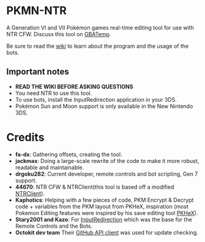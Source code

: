 # PKMN-NTR
A Generation VI and VII Pokémon games real-time editing tool for use with NTR CFW. Discuss this tool on [GBATemp](http://gbatemp.net/threads/wip-pkmn-ntr-pok%C3%A9mon-gen-6-memory-editor.441892/).

Be sure to read the [wiki](https://github.com/drgoku282/PKMN-NTR/wiki) to learn about the program and the usage of the bots.

## Important notes
- **READ THE WIKI BEFORE ASKING QUESTIONS**
- You need NTR to use this tool.
- To use bots, install the InputRedirection application in your 3DS.
- Pokémon Sun and Moon support is only available in the New Nintendo 3DS.

# Credits
- **fa-dx**: Gathering offsets, creating the tool.
- **jackmax**: Doing a large-scale rewrite of the code to make it more robust, readable and maintainable.
- **drgoku282**: Current developer, remote controls and bot scripting, Gen 7 support.
- **44670**: NTR CFW & NTRClient(this tool is based off a modified [NTRClient](https://github.com/fa-dx/NTR-Base)).
- **Kaphotics**: Helping with a few pieces of code, PKM Encrypt & Decrypt code + variables from the PKM layout from PKHeX, inspiration (most Pokemon Editing features were inspired by his save editing tool [PKHeX](https://github.com/kwsch/PKHeX)).
- **Stary2001 and Kazo**: For [InputRedirection](https://github.com/Stary2001/InputRedirection) which was the base for the Remote Controls and the Bots.
- **Octokit dev team** Their [GitHub API client](https://github.com/octokit/octokit.net) was used for update checking.
